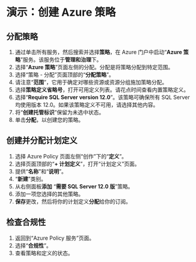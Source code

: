 # 演示：创建 Azure 策略

## 分配策略

1. 通过单击所有服务，然后搜索并选择**策略**，在 Azure 门户中启动“**Azure 策略**”服务。该服务位于**管理和治理**下。
2. 选择“**Azure 策略**”页面左侧的分配。分配是将策略分配到特定范围。
3. 选择“策略 - 分配”页面顶部的“**分配策略**”。
4. 请注意“**范围**”，它用于确定对哪些资源或资源分组施加策略分配。
5. 选择**策略定义省略号**，打开可用定义列表。请花点时间查看内置策略定义。
6. 选择“**Require SQL Server version 12.0**”。该策略可确保所有 SQL Server 均使用版本 12.0。如果该策略定义不可用，请选择其他内容。
7. 将“**创建托管标识**”保留为未选中状态。 
8. 单击**分配**，以创建您的策略。

## 创建并分配计划定义

1. 选择 Azure Policy 页面左侧“创作”下的“**定义**”。
2. 选择页面顶部的“**+ 计划定义**”，打开“计划定义”页面。
3. 提供“**名称**”和“**说明**”。
4. “**新建**”类别。
5. 从右侧面板**添加** “**需要 SQL Server 12.0 版**”策略。
6. 添加一项您选择的其他策略。
7. **保存**更改，然后将你的计划定义**分配**给你的订阅。

## 检查合规性

1. 返回到“Azure Policy 服务”页面。
2. 选择“**合规性**”。
3. 查看策略和定义的状态。 
